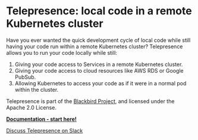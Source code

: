 # Telepresence: local code in a remote Kubernetes cluster

Have you ever wanted the quick development cycle of local code while still having your code run within a remote Kubernetes cluster?
Telepresence allows you to run your code locally while still:

1. Giving your code access to Services in a remote Kubernetes cluster.
2. Giving your code access to cloud resources like AWS RDS or Google PubSub.
3. Allowing Kubernetes to access your code as if it were in a normal pod within the cluster.

Telepresence is part of the [Blackbird Project](https://www.datawire.io/blackbird/), and licensed under the Apache 2.0 License.

**[Documentation - start here!](https://datawire.github.io/telepresence)**

[Discuss Telepresence on Slack](http://blackbird-oss.herokuapp.com/)

